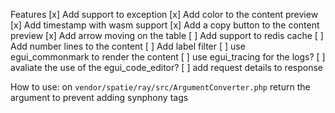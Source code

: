 Features
[x] Add support to exception
[x] Add color to the content preview
[x] Add timestamp with wasm support
[x] Add a copy button to the content preview
[x] Add arrow moving on the table
[ ] Add support to redis cache
[ ] Add number lines to the content
[ ] Add label filter
[ ] use egui_commonmark to render the content
[ ] use egui_tracing for the logs?
[ ] avaliate the use of the egui_code_editor?
[ ] add request details to response

How to use:
on `vendor/spatie/ray/src/ArgumentConverter.php` return the argument to prevent adding synphony tags
